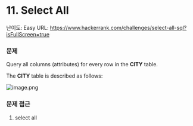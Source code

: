 # 11. Select All

난이도: Easy
URL: https://www.hackerrank.com/challenges/select-all-sql?isFullScreen=true

### 문제

Query all columns (attributes) for every row in the **CITY** table.

The **CITY** table is described as follows:

![image.png](11%20Select%20All%20150bdab64151800c8997c30d24e15305/image.png)

### 문제 접근

1. select all